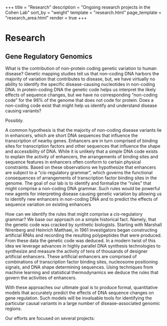 +++
title = "Research"
description = "Ongoing research projects in the Cohen Lab"
sort_by = "weight"
template = "research.html"
page_template = "research_area.html"
render = true
+++
# Research

## Gene Regulatory Genomics

What is the contribution of non-protein coding genetic variation to human disease? Genetic mapping studies tell us that non-coding DNA harbors the majority of variation that contributes to disease, but, we have virtually no ability to identify the specific disease-causing nucleotides in non-coding DNA. In protein-coding DNA the genetic code helps us interpret the likely effects of sequence changes, but we have no corresponding “non-coding code” for the 98% of the genome that does not code for protein. Does a non-coding code exist that might help us identify and understand disease causing variants?

Possibly.

A common hypothesis is that the majority of non-coding disease variants lie in enhancers, which are short DNA sequences that influence the transcription of nearby genes. Enhancers are in turn comprised of binding sites for transcription factors and other sequences that influence the shape and accessibility of DNA. While it is unlikely that a simple DNA code exists to explain the activity of enhancers, the arrangements of binding sites and sequence features in enhancers often conform to certain physical constraints. Based on these observations we hypothesize that enhancers are subject to a “*cis*-regulatory grammar”, which governs the functional consequences of arrangements of transcription factor binding sites in the genome. The goal of our lab is to identify and formalize the “rules” that might comprise a non-coding DNA grammar. Such rules would be powerful new agents for interpreting disease causing genetic variation by allowing us to identify new enhancers in non-coding DNA and to predict the effects of sequence variation on existing enhancers

How can we identify the rules that might comprise a *cis*-regulatory grammar? We base our approach on a simple historical fact. Namely, that the genetic code was cracked by synthetic biologists. Starting with Marshall Nirenberg and Heinrich Matthaei, in 1961 investigators began constructing artificial RNAs and recording the resulting polypeptides that were produced.  From these data the genetic code was deduced. In a modern twist of this idea we leverage advances in highly parallel DNA synthesis technologies to synthesize and measure the activity of tens of thousands of designer artificial enhancers. These artificial enhancers are comprised of combinations of transcription factor binding sites, nucleosome positioning signals, and DNA shape determining sequences. Using techniques from machine learning and statistical thermodynamics we deduce the rules that govern the activities of enhancers.

With these approaches our ultimate goal is to produce formal, quantitative models that accurately predict the effects of DNA sequence changes on gene regulation. Such models will be invaluable tools for identifying the particular causal variants in a large number of disease-associated genomic regions.

Our efforts are focused on several projects:

